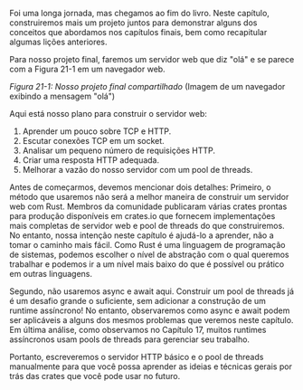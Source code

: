Foi uma longa jornada, mas chegamos ao fim do livro. Neste capítulo, construiremos mais um projeto juntos para demonstrar alguns dos conceitos que abordamos nos capítulos finais, bem como recapitular algumas lições anteriores.

Para nosso projeto final, faremos um servidor web que diz "olá" e se parece com a Figura 21-1 em um navegador web.

*Figura 21-1: Nosso projeto final compartilhado* (Imagem de um navegador exibindo a mensagem "olá")

Aqui está nosso plano para construir o servidor web:

1.  Aprender um pouco sobre TCP e HTTP.
2.  Escutar conexões TCP em um socket.
3.  Analisar um pequeno número de requisições HTTP.
4.  Criar uma resposta HTTP adequada.
5.  Melhorar a vazão do nosso servidor com um pool de threads.

Antes de começarmos, devemos mencionar dois detalhes: Primeiro, o método que usaremos não será a melhor maneira de construir um servidor web com Rust. Membros da comunidade publicaram várias crates prontas para produção disponíveis em crates.io que fornecem implementações mais completas de servidor web e pool de threads do que construiremos. No entanto, nossa intenção neste capítulo é ajudá-lo a aprender, não a tomar o caminho mais fácil. Como Rust é uma linguagem de programação de sistemas, podemos escolher o nível de abstração com o qual queremos trabalhar e podemos ir a um nível mais baixo do que é possível ou prático em outras linguagens.

Segundo, não usaremos async e await aqui. Construir um pool de threads já é um desafio grande o suficiente, sem adicionar a construção de um runtime assíncrono! No entanto, observaremos como async e await podem ser aplicáveis a alguns dos mesmos problemas que veremos neste capítulo. Em última análise, como observamos no Capítulo 17, muitos runtimes assíncronos usam pools de threads para gerenciar seu trabalho.

Portanto, escreveremos o servidor HTTP básico e o pool de threads manualmente para que você possa aprender as ideias e técnicas gerais por trás das crates que você pode usar no futuro.